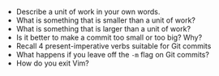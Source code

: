 * Describe a unit of work in your own words.
* What is something that is smaller than a unit of work?
* What is something that is larger than a unit of work?
* Is it better to make a commit too small or too big? Why?
* Recall 4 present-imperative verbs suitable for Git commits
* What happens if you leave off the `-m` flag on Git commits?
* How do you exit Vim?
